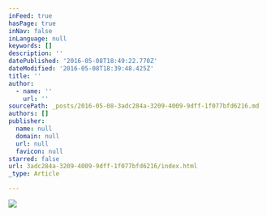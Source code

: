 ```yaml
---
inFeed: true
hasPage: true
inNav: false
inLanguage: null
keywords: []
description: ''
datePublished: '2016-05-08T18:49:22.770Z'
dateModified: '2016-05-08T18:39:48.425Z'
title: ''
author:
  - name: ''
    url: ''
sourcePath: _posts/2016-05-08-3adc284a-3209-4009-9dff-1f077bfd6216.md
authors: []
publisher:
  name: null
  domain: null
  url: null
  favicon: null
starred: false
url: 3adc284a-3209-4009-9dff-1f077bfd6216/index.html
_type: Article

---
```

![](https://the-grid-user-content.s3-us-west-2.amazonaws.com/28745019-7c5d-4273-8cf7-9f461fcd59ec.jpg)